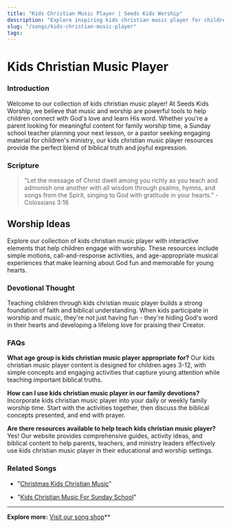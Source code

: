 ```yaml
---
title: "Kids Christian Music Player | Seeds Kids Worship"
description: "Explore inspiring kids christian music player for children's worship and faith development. Biblical music resources for families and ministry."
slug: "/songs/kids-christian-music-player"
tags:
---
```


# Kids Christian Music Player

### Introduction

Welcome to our collection of kids christian music player! At Seeds Kids Worship, we believe that music and worship are powerful tools to help children connect with God's love and learn His word. Whether you're a parent looking for meaningful content for family worship time, a Sunday school teacher planning your next lesson, or a pastor seeking engaging material for children's ministry, our kids christian music player resources provide the perfect blend of biblical truth and joyful expression.

### Scripture

> "Let the message of Christ dwell among you richly as you teach and admonish one another with all wisdom through psalms, hymns, and songs from the Spirit, singing to God with gratitude in your hearts." - Colossians 3:16

## Worship Ideas

Explore our collection of kids christian music player with interactive elements that help children engage with worship. These resources include simple motions, call-and-response activities, and age-appropriate musical experiences that make learning about God fun and memorable for young hearts.

### Devotional Thought

Teaching children through kids christian music player builds a strong foundation of faith and biblical understanding. When kids participate in worship and music, they're not just having fun - they're hiding God's word in their hearts and developing a lifelong love for praising their Creator.

### FAQs

**What age group is kids christian music player appropriate for?**
Our kids christian music player content is designed for children ages 3-12, with simple concepts and engaging activities that capture young attention while teaching important biblical truths.

**How can I use kids christian music player in our family devotions?**
Incorporate kids christian music player into your daily or weekly family worship time. Start with the activities together, then discuss the biblical concepts presented, and end with prayer.

**Are there resources available to help teach kids christian music player?**
Yes! Our website provides comprehensive guides, activity ideas, and biblical content to help parents, teachers, and ministry leaders effectively use kids christian music player in their educational and worship settings.

### Related Songs

- "[Christmas Kids Christian Music](/activities/christmas-kids-christian-music/)"

- "[Kids Christian Music For Sunday School](/activities/kids-christian-music-for-sunday-school/)"

---

**Explore more:** [Visit our song shop](https://seedskidsworship.com/shop)**

<!-- Schema Markup -->
<script type="application/ld+json">
{
  "@context": "https://schema.org",
  "@type": "MusicRecording",
  "name": "Kids Christian Music Player",
  "byArtist": {
    "@type": "MusicGroup",
    "name": "Seeds Kids Worship"
  },
  "isFamilyFriendly": true,
  "url": "https://seedskidsworship.com/songs/kids-christian-music-player/"
}
</script>